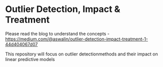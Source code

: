 # Outlier Detection, Impact & Treatment

Please read the blog to understand the concepts - https://medium.com/@aswalin/outlier-detection-impact-treatment-1-44d404067d07

This repository will focus on outlier detectionmethods and their impact on linear predictive models
